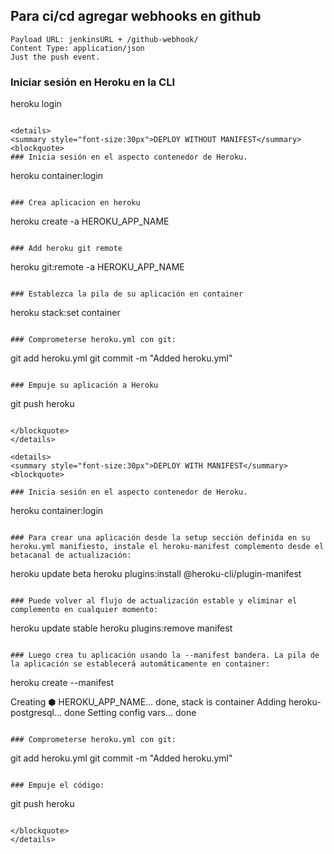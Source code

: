 ## Para ci/cd agregar webhooks en github

```
Payload URL: jenkinsURL + /github-webhook/
Content Type: application/json
Just the push event.
```

### Iniciar sesión en Heroku en la CLI

heroku login

```

<details>
<summary style="font-size:30px">DEPLOY WITHOUT MANIFEST</summary>
<blockquote>
### Inicia sesión en el aspecto contenedor de Heroku.

```

heroku container:login

```

### Crea aplicacion en heroku

```

heroku create -a HEROKU_APP_NAME

```

### Add heroku git remote

```

heroku git:remote -a HEROKU_APP_NAME

```

### Establezca la pila de su aplicación en container

```

heroku stack:set container

```

### Comprometerse heroku.yml con git:

```

git add heroku.yml
git commit -m "Added heroku.yml"

```

### Empuje su aplicación a Heroku

```

git push heroku <BRANCH>

```

</blockquote>
</details>

<details>
<summary style="font-size:30px">DEPLOY WITH MANIFEST</summary>
<blockquote>

### Inicia sesión en el aspecto contenedor de Heroku.

```

heroku container:login

```

### Para crear una aplicación desde la setup sección definida en su heroku.yml manifiesto, instale el heroku-manifest complemento desde el betacanal de actualización:

```

heroku update beta
heroku plugins:install @heroku-cli/plugin-manifest

```

### Puede volver al flujo de actualización estable y eliminar el complemento en cualquier momento:

```

heroku update stable
heroku plugins:remove manifest

```

### Luego crea tu aplicación usando la --manifest bandera. La pila de la aplicación se establecerá automáticamente en container:

```

heroku create --manifest

Creating ⬢ HEROKU_APP_NAME... done, stack is container
Adding heroku-postgresql... done
Setting config vars... done

```

### Comprometerse heroku.yml con git:

```

git add heroku.yml
git commit -m "Added heroku.yml"

```

### Empuje el código:

```

git push heroku <BRANCH>

```

</blockquote>
</details>
```
